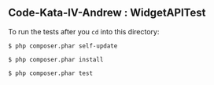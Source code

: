 Code-Kata-IV-Andrew : **WidgetAPITest**
-------------------------------------

To run the tests after you ``cd`` into this directory:

```$ php composer.phar self-update```

```$ php composer.phar install```

```$ php composer.phar test```
